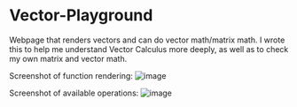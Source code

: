 # Vector-Playground
Webpage that renders vectors and can do vector math/matrix math. I wrote this to help me understand Vector Calculus more deeply, as well as to check my own matrix and vector math.

Screenshot of function rendering:
![image](https://cloud.githubusercontent.com/assets/18433116/16872179/021d48e4-4a40-11e6-87c6-deb9f38081ee.png)

Screenshot of available operations:
![image](https://cloud.githubusercontent.com/assets/18433116/16360396/5da49c6a-3b15-11e6-8852-7c8b2a4a48dd.png)

